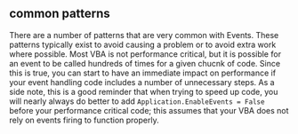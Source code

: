 ## common patterns

There are a number of patterns that are very common with Events. These patterns typically exist to avoid causing a problem or to avoid extra work where possible. Most VBA is not performance critical, but it is possible for an event to be called hundreds of times for a given chucnk of code. Since this is true, you can start to have an immediate impact on performance if your event handling code includes a number of unnecessary steps. As a side note, this is a good reminder that when trying to speed up code, you will nearly always do better to add `Application.EnableEvents = False` before your performance critical code; this assumes that your VBA does not rely on events firing to function properly.
